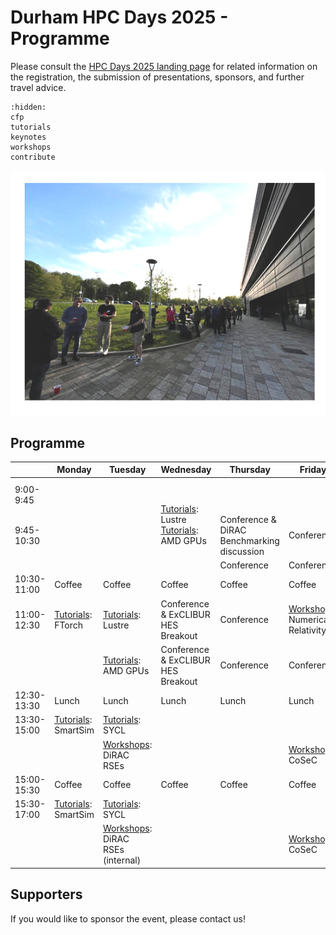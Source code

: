 # Durham HPC Days 2025 - Programme

Please consult the [HPC Days 2025 landing page](https://www.durham.ac.uk/research/institutes-and-centres/data-science/events-/durham---hpc-days/) for related information on the registration, the submission of presentations, sponsors, and further travel advice.

```{toctree}
:hidden:
cfp
tutorials
keynotes
workshops
contribute
```


![HPCDays](../images/HPC-days-pic.png)

## Programme

|             | Monday                 | Tuesday   | Wednesday  | Thursday   | Friday     | Saturday |
| ----------- | ---------------------- | --------- | ---------- | ---------- | ---------- | -------- |
|  9:00-9:45  |                                     | <td rowspan="3">[Tutorials](tutorials): Lustre <br /> [Tutorials](tutorials): AMD GPUs </td> |                                            |            | [Keynote](keynotes.md): t.b.a. (Katy Clough) | Social   |
|  9:45-10:30 |                                     |                    | Conference & DiRAC Benchmarking discussion | Conference | [Workshops](workshops.md): Numerical Relativity | Social   |
|             |                                     |                  | Conference | Conference |   | Social |
| 10:30-11:00 | Coffee                              | Coffee                  | Coffee     | Coffee     | Coffee    | Coffee  | Social
| 11:00-12:30 | [Tutorials](tutorials.md): FTorch   | [Tutorials](tutorials): Lustre                   | Conference & ExCLIBUR HES Breakout  | Conference   | [Workshops](workshops.md): Numerical Relativity | Social
|             |                                     | [Tutorials](tutorials): AMD GPUs                 | Conference & ExCLIBUR HES Breakout  | Conference   | Conference | Social
| 12:30-13:30 | Lunch                               | Lunch      | Lunch                   | Lunch      | Lunch      | Social
| 13:30-15:00 | [Tutorials](tutorials.md): SmartSim | [Tutorials](tutorials.md): SYCL                  |         |            | |  Social
|             |                                     | [Workshops](workshops.md): DiRAC RSEs            |         |            | [Workshops](workshops.md): CoSeC | Social
| 15:00-15:30 | Coffee                              | Coffee                           | Coffee                  | Coffee     | Coffee     |
| 15:30-17:00 | [Tutorials](tutorials.md): SmartSim | [Tutorials](tutorials.md): SYCL                  |            |            | 
|             |                                     | [Workshops](workshops.md): DiRAC RSEs (internal) |            |            | [Workshops](workshops.md): CoSeC



## Supporters

If you would like to sponsor the event, please contact us!

